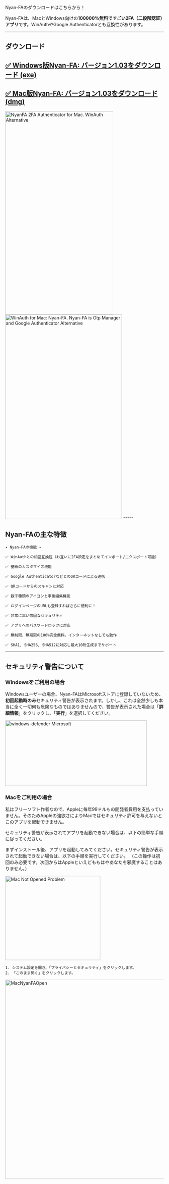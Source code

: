 Nyan-FAのダウンロードはこちらから！

Nyan-FAは、MacとWindows向けの**100000%無料ですごい2FA（二段階認証）アプリ**です。WinAuthやGoogle Authenticatorとも互換性があります。

-----

## ダウンロード

## [✅️ Windows版Nyan-FA: バージョン1.03をダウンロード (exe)](https://github.com/exis9/Nyan-FA/releases/download/v1.03(Windows)/Nyan-FA.1.0.3.exe)
## [✅️ Mac版Nyan-FA: バージョン1.03をダウンロード (dmg)](https://github.com/exis9/Nyan-FA/releases/download/v1.03(Mac)/Nyan-FA-1.0.3.dmg)

<img width="343" height="644" alt="NyanFA 2FA Authenticator for Mac. WinAuth Alternative" src="https://github.com/user-attachments/assets/0efe9952-ee1a-4f2a-a3cf-39b49a73e7de" />

<img width="371" height="649" alt="WinAuth for Mac: Nyan-FA. Nyan-FA is Otp Manager and Google Authenticator Alternative" src="https://github.com/user-attachments/assets/bce54350-ccb6-4a53-88f1-55d49f720311" />
-----

## Nyan-FAの主な特徴

```
✴️ Nyan-FAの機能 ✴️

✅️ WinAuthとの相互互換性（お互いに2FA設定をまとめてインポート/エクスポート可能）

✅️ 壁紙のカスタマイズ機能

✅️ Google AuthenticatorなどとのQRコードによる連携

✅️ QRコードからのスキャンに対応

✅️ 数千種類のアイコンと事後編集機能

✅️ ログインページのURLも登録すればさらに便利に！

✅️ 非常に高い強固なセキュリティ

✅️ アプリへのパスワードロックに対応

✅️ 無制限、無期限の100%完全無料。インターネットなしでも動作

✅️ SHA1, SHA256, SHA512に対応し最大10桁生成までサポート
```

-----

## セキュリティ警告について

### Windowsをご利用の場合

Windowsユーザーの場合、Nyan-FAはMicrosoftストアに登録していないため、**初回起動時のみ**セキュリティ警告が表示されます。しかし、これは全然少しも本当に全く一切何も危険なものではありませんので、警告が表示された場合は「**詳細情報**」をクリックし、「**実行**」を選択してください。

<img width="450" height="208" alt="windows-defender Microsoft" src="https://github.com/user-attachments/assets/c774799d-3b4c-4916-9e24-0ee20f649415" />


### Macをご利用の場合

私はフリーソフト作者なので、Appleに毎年99ドルもの開発者費用を支払っていません。そのためAppleの強欲さによりMacではセキュリティ許可を与えないとこのアプリを起動できません。

セキュリティ警告が表示されてアプリを起動できない場合は、以下の簡単な手順に従ってください。

まずインストール後、アプリを起動してみてください。セキュリティ警告が表示されて起動できない場合は、以下の手順を実行してください。
（この操作は初回のみ必要です。次回からはAppleといえどももはやあなたを邪魔することはありません。）

<img width="302" height="267" alt="Mac Not Opened Problem" src="https://github.com/user-attachments/assets/95864ee1-b552-4c50-915a-4919846b0412" />


```
1. システム設定を開き、「プライバシーとセキュリティ」をクリックします。
2. 「このまま開く」をクリックします。
```
<img width="723" height="632" alt="MacNyanFAOpen" src="https://github.com/user-attachments/assets/ada84b63-bf2e-47c4-bcb0-6c84c108993c" />
